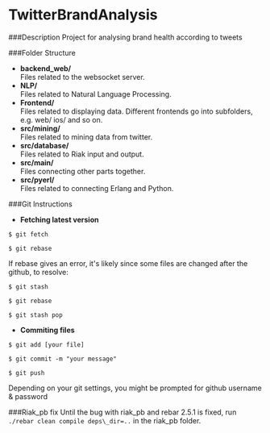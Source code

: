 TwitterBrandAnalysis
====================

###Description
Project for analysing brand health according to tweets

###Folder Structure
* <b>backend\_web/</b><br />
    Files related to the websocket server.
* <b>NLP/</b><br />
    Files related to Natural Language Processing.
* <b>Frontend/</b><br />
    Files related to displaying data. Different frontends go into subfolders, e.g. web/ ios/ and so on.
* <b>src/mining/</b><br />
    Files related to mining data from twitter.
* <b>src/database/</b><br />
    Files related to Riak input and output.
* <b>src/main/</b><br />
    Files connecting other parts together.
* <b>src/pyerl/</b><br />
    Files related to connecting Erlang and Python.

###Git Instructions
* <b> Fetching latest version </b><br />

` $ git fetch `

` $ git rebase `

If rebase gives an error, it's likely since some files are changed after the github, to resolve:

` $ git stash `

` $ git rebase `

` $ git stash pop `

* <b> Commiting files </b>

` $ git add [your file] `

` $ git commit -m "your message" `

` $ git push `

Depending on your git settings, you might be prompted for github username & password

###Riak\_pb fix
Until the bug with riak\_pb and rebar 2.5.1 is fixed, run `./rebar clean compile deps\_dir=..` in the riak\_pb folder.
